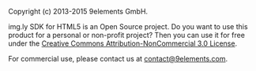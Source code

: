 Copyright (c) 2013-2015 9elements GmbH.

img.ly SDK for HTML5 is an Open Source project. Do you want to use this product for a personal or non-profit project?
Then you can use it for free under the [Creative Commons Attribution-NonCommercial 3.0 License](http://creativecommons.org/licenses/by-nc/3.0/).

For commercial use, please contact us at contact@9elements.com.
